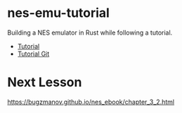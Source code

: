 # nes-emu-tutorial
Building a NES emulator in Rust while following a tutorial.

* [Tutorial](https://bugzmanov.github.io/nes_ebook/)
* [Tutorial Git](https://github.com/bugzmanov/nes_ebook)

# Next Lesson
https://bugzmanov.github.io/nes_ebook/chapter_3_2.html
